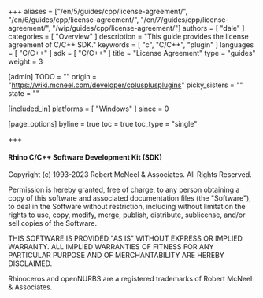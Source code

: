 +++
aliases = ["/en/5/guides/cpp/license-agreement/", "/en/6/guides/cpp/license-agreement/", "/en/7/guides/cpp/license-agreement/", "/wip/guides/cpp/license-agreement/"]
authors = [ "dale" ]
categories = [ "Overview" ]
description = "This guide provides the license agreement of C/C++ SDK."
keywords = [ "c", "C/C++", "plugin" ]
languages = [ "C/C++" ]
sdk = [ "C/C++" ]
title = "License Agreement"
type = "guides"
weight = 3

[admin]
TODO = ""
origin = "https://wiki.mcneel.com/developer/cplusplusplugins"
picky_sisters = ""
state = ""

[included_in]
platforms = [ "Windows" ]
since = 0

[page_options]
byline = true
toc = true
toc_type = "single"

+++

#### Rhino C/C++ Software Development Kit (SDK) 

Copyright (c) 1993-2023 Robert McNeel & Associates. All Rights Reserved.

Permission is hereby granted, free of charge, to any person obtaining a copy of this software and associated documentation files (the "Software"), to deal in the Software without restriction, including without limitation the rights to use, copy, modify, merge, publish, distribute, sublicense, and/or sell copies of the Software.

THIS SOFTWARE IS PROVIDED "AS IS" WITHOUT EXPRESS OR IMPLIED WARRANTY. ALL IMPLIED WARRANTIES OF FITNESS FOR ANY PARTICULAR PURPOSE AND OF MERCHANTABILITY ARE HEREBY DISCLAIMED.

Rhinoceros and openNURBS are a registered trademarks of Robert McNeel & Associates.
